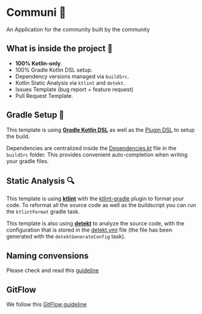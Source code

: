 # Communi 🤖
An Application for the community built by the community


## What is inside the project 🎨
- **100% Kotlin-only**.
- 100% Gradle Kotlin DSL setup.
- Dependency versions managed via `buildSrc`.
- Kotlin Static Analysis via `ktlint` and `detekt`.
- Issues Template (bug report + feature request)
- Pull Request Template.

## Gradle Setup 🐘

This template is using [**Gradle Kotlin DSL**](https://docs.gradle.org/current/userguide/kotlin_dsl.html) as well as the [Plugin DSL](https://docs.gradle.org/current/userguide/plugins.html#sec:plugins_block) to setup the build.

Dependencies are centralized inside the [Dependencies.kt](buildSrc/src/main/java/Dependencies.kt) file in the `buildSrc` folder. This provides convenient auto-completion when writing your gradle files.

## Static Analysis 🔍

This template is using [**ktlint**](https://github.com/pinterest/ktlint) with the [ktlint-gradle](https://github.com/jlleitschuh/ktlint-gradle) plugin to format your code. To reformat all the source code as well as the buildscript you can run the `ktlintFormat` gradle task.

This template is also using [**detekt**](https://github.com/arturbosch/detekt) to analyze the source code, with the configuration that is stored in the [detekt.yml](config/detekt/detekt.yml) file (the file has been generated with the `detektGenerateConfig` task).

## Naming convensions
Please check and read this [guideline](https://github.com/LintSchool/Communi-Android/wiki/Naming-Conventions)

## GitFlow 
We follow this [GitFlow guideline](https://datasift.github.io/gitflow/IntroducingGitFlow.html)
